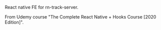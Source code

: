 React native FE for rn-track-server.

From Udemy course "The Complete React Native + Hooks Course [2020 Edition]".

